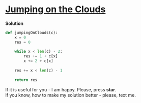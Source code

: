 # [Jumping on the Clouds](https://www.hackerrank.com/challenges/jumping-on-the-clouds/problem)

**Solution**
<br>
```python
def jumpingOnClouds(c):
    x = 0
    res = 0
    
    while x < len(c) - 2:
        res += 1 + c[x]
        x += 2 + c[x]
            
    res += x < len(c) - 1
            
    return res
```

If it is useful for you - I am happy. Please, press **star**.
<br>
If you know, how to make my solution better - please, text me.
